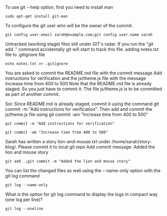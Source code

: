 To use git --help option, first you need to install man 
```
sudo apt-get install git-man
```
To configure the git user who will be the owner of the commit.
```
git config user.email sarah@example.com;git config user.name sarah
```
Untracked (working stage) files still under GIT's radar. If you run the "git add ." command accidentally git will start to track this file. adding notes.txt file to .gitignore file
```
echo notes.txt >> .gitignore
```
You are asked to commit the README.md file with the commit message Add instructions for verification and the js/theme.js file with the message Increase time from 400 to 500 Note that the README.md file is already staged. So you just have to commit it. The file js/theme.js is to be committed as part of another commit.

Sol: Since README.md is already staged, commit it using the command git commit -m "Add instructions for verification". Then add and commit the js/theme.js file using git commit -am "Increase time from 400 to 500"
```
git commit -m "Add instructions for verification"
```
```
git commit -am "Increase time from 400 to 500"
```
Sarah has written a story lion-and-mouse.txt under /home/sarah/story-blog/. Please commit it to local git repo Add commit message: Added the lion and mouse story
```
git add .;git commit -m "Added the lion and mouse story"
```
You can list the changed files as well using the --name-only option with the git log command
```
git log --name-only
```
What is the option for git log command to display the logs in compact way (one log per line)?
```
git log --oneline
```
